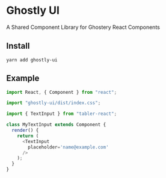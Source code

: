 # Ghostly UI
A Shared Component Library for Ghostery React Components

## Install

`yarn add ghostly-ui`

## Example

```js
import React, { Component } from "react";

import "ghostly-ui/dist/index.css";

import { TextInput } from "tabler-react";

class MyTextInput extends Component {
  render() {
    return (
      <TextInput
        placeholder='name@example.com'
      />
    );
  }
}
```
